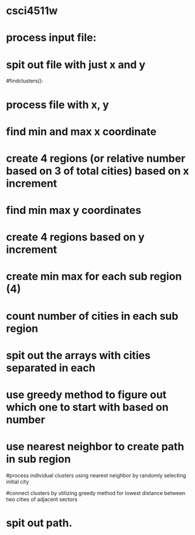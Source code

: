 # csci4511w

# process input file:
# spit out file with just x and y

#findclusters():
# process file with x, y
# find min and max x coordinate
# create 4 regions (or relative number based on 3 of total cities) based on x increment
# find min max y coordinates
# create 4 regions based on y increment
# create min max for each sub region (4)
# count number of cities in each sub region
# spit out the arrays with cities separated in each
#
# use greedy method to figure out which one to start with based on number
# use nearest neighbor to create path in sub region

#process individual clusters using nearest neighbor by randomly selecting initial city

#connect clusters by utilizing greedy method for lowest distance between two cities of adjacent sectors
# spit out path.
